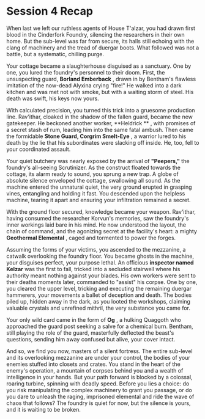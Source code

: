 <link rel="stylesheet" href="../drow_theme.css">

# Session 4 Recap

When last we left our ruthless agents of House T'alzar, you had drawn first blood in the Cinderfork Foundry, silencing the researchers in their own home. But the sub-level was far from secure, its halls still echoing with the clang of machinery and the tread of duergar boots. What followed was not a battle, but a systematic, chilling purge.

Your cottage became a slaughterhouse disguised as a sanctuary. One by one, you lured the foundry's personnel to their doom. First, the unsuspecting guard, **Borland Emberback** , drawn in by Bentham's flawless imitation of the now-dead Alyxina crying "fire!" He walked into a dark kitchen and was met not with smoke, but with a waiting storm of steel. His death was swift, his keys now yours.

With calculated precision, you turned this trick into a gruesome production line. Rav'ithar, cloaked in the shadow of the fallen guard, became the new gatekeeper. He beckoned another worker, **Heldrick ** , with promises of a secret stash of rum, leading him into the same fatal ambush. Then came the formidable **Stone Guard, Corgrim Smelt-Eye** , a warrior lured to his death by the lie that his subordinates were slacking off inside. He, too, fell to your coordinated assault.

Your quiet butchery was nearly exposed by the arrival of **"Peepers,"** the foundry's all-seeing Scrutinizer. As the construct floated towards the cottage, its alarm ready to sound, you sprung a new trap. A globe of absolute silence enveloped the cottage, swallowing all sound. As the machine entered the unnatural quiet, the very ground erupted in grasping vines, entangling and holding it fast. You descended upon the helpless machine, tearing it apart and ensuring your infiltration remained a secret.

With the ground floor secured, knowledge became your weapon. Rav'ithar, having consumed the researcher Korvun's memories, saw the foundry's inner workings laid bare in his mind. He now understood the layout, the chain of command, and the agonizing secret at the facility's heart: a mighty **Geothermal Elemental** , caged and tormented to power the forges.

Assuming the forms of your victims, you ascended to the mezzanine, a catwalk overlooking the foundry floor. You became ghosts in the machine, your disguises perfect, your purpose lethal. An officious **inspector named Kelzar** was the first to fall, tricked into a secluded stairwell where his authority meant nothing against your blades. His own workers were sent to their deaths moments later, commanded to "assist" his corpse. One by one, you cleared the upper level, tricking and executing the remaining duergar hammerers, your movements a ballet of deception and death. The bodies piled up, hidden away in the dark, as you looted the workshops, claiming valuable crystals and unrefined mithril, the very substance you came for.

Your only wild card came in the form of **Og** , a hulking Quaggoth who approached the guard post seeking a salve for a chemical burn. Bentham, still playing the role of the guard, masterfully deflected the beast's questions, sending him away confused but alive, your cover intact.

And so, we find you now, masters of a silent fortress. The entire sub-level and its overlooking mezzanine are under your control, the bodies of your enemies stuffed into closets and crates. You stand in the heart of the enemy's operation, a mountain of corpses behind you and a wealth of intelligence in your hands. But your path forward is blocked by a colossal, roaring turbine, spinning with deadly speed. Before you lies a choice: do you risk manipulating the complex machinery to grant you passage, or do you dare to unleash the raging, imprisoned elemental and ride the wave of chaos that follows? The foundry is quiet for now, but the silence is yours, and it is waiting to be broken.
